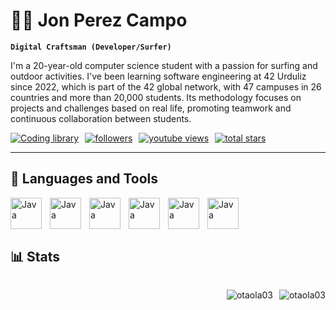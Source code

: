 # 🏄‍♂️ Jon Perez Campo

**`Digital Craftsman (Developer/Surfer)`**

I'm a 20-year-old computer science student with a passion for surfing and outdoor activities. I've been learning software engineering at 42 Urduliz since 2022, which is part of the 42 global network, with 47 campuses in 26 countries and more than 20,000 students. Its methodology focuses on projects and challenges based on real life, promoting teamwork and continuous collaboration between students.

<div style="display: flex; justify-content: flex-start;">
      <a href="https://03-jon-perez.gitbook.io/coding-library/" display="block"; style="margin-right: 10px" target="_blank">
         <img alt="Coding library" title="Check out my blog" src="https://img.shields.io/badge/GitBook-7B36ED?style=for-the-badge&logo=gitbook&logoColor=white"/></a>
      <a href="https://linkedin.com/in/jon-perez-campo" style="margin-right: 10px" target="_blank">
         <img alt="followers" title="Follow me on Linkedin" src="https://img.shields.io/badge/LinkedIn-0077B5?style=for-the-badge&logo=linkedin&logoColor=white"/></a>
      <a href="https://github.com/login?return_to=https%3A%2F%2Fgithub.com%2Fotaola03" ; style="margin-right: 10px" target="_blank">
         <img alt="youtube views" title="Follow me on Github" src="https://custom-icon-badges.demolab.com/github/followers/otaola03?color=%23E1AD0E&logo=eye&&label=FOLLOW&logoColor=white&style=for-the-badge&labelColor=C79600"/></a> 
      <a href="https://github.com/otaola03?tab=repositories" target="_blank">
         <img alt="total stars" title="Total stars on GitHub" src="https://custom-icon-badges.demolab.com/github/stars/otaola03?color=55960c&style=for-the-badge&labelColor=488207&logo=star"/></a>
</div>

---

## 🧰 Languages and Tools

<img align="left" alt="Java" width="50px" style="padding-right:10px;" src="https://cdn.jsdelivr.net/gh/devicons/devicon@latest/icons/c/c-original.svg" />
<img align="left" alt="Java" width="50px" style="padding-right:10px;" src="https://cdn.jsdelivr.net/gh/devicons/devicon@latest/icons/cplusplus/cplusplus-original.svg" />
<img align="left" alt="Java" width="50px" style="padding-right:10px; "src="https://cdn.jsdelivr.net/gh/devicons/devicon@latest/icons/python/python-original.svg" />
<img align="left" alt="Java" width="50px" style="padding-right:10px; "src="https://cdn.jsdelivr.net/gh/devicons/devicon@latest/icons/docker/docker-original-wordmark.svg" />
<img align="left" alt="Java" width="50px" style="padding-right:10px; "src="https://cdn.jsdelivr.net/gh/devicons/devicon@latest/icons/linux/linux-original.svg" />
<img align="left" alt="Java" width="50px" style="padding-right:10px; "src="https://cdn.jsdelivr.net/gh/devicons/devicon@latest/icons/git/git-original.svg" />

</br>
</br>
</br>

 <h2> 📊 Stats </h3>

<div style="display: flex; justify-content: flex-end; align-items: center;">
      <p style="order: 2;"><img align="center" src="https://github-readme-stats.vercel.app/api/top-langs?username=otaola03&show_icons=true&locale=en&layout=compact" alt="otaola03" /></p>
      <p style="order: 1; margin-right: 10px;"><img align="center" src="https://github-readme-stats.vercel.app/api?username=otaola03&show_icons=true&locale=en" alt="otaola03" /></p>
</div>
